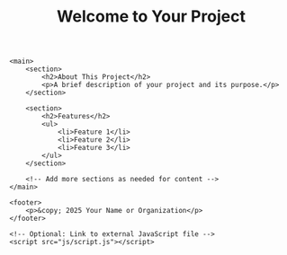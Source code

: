 <!DOCTYPE html>
<html lang="en">
<head>
    <meta charset="UTF-8">
    <meta name="viewport" content="width=device-width, initial-scale=1.0">
    <title>Your Project Title</title>
    <!-- Optional: Link to external CSS stylesheet -->
    <link rel="stylesheet" href="css/style.css">
</head>
<body>
    <header>
        <h1>Welcome to Your Project</h1>
    </header>

    <main>
        <section>
            <h2>About This Project</h2>
            <p>A brief description of your project and its purpose.</p>
        </section>

        <section>
            <h2>Features</h2>
            <ul>
                <li>Feature 1</li>
                <li>Feature 2</li>
                <li>Feature 3</li>
            </ul>
        </section>

        <!-- Add more sections as needed for content -->
    </main>

    <footer>
        <p>&copy; 2025 Your Name or Organization</p>
    </footer>

    <!-- Optional: Link to external JavaScript file -->
    <script src="js/script.js"></script>
</body>
</html>
